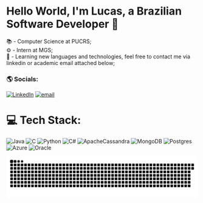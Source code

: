 # Hello World, I'm Lucas, a Brazilian Software Developer 👋

📚 - Computer Science at PUCRS;<br>⚙️ - Intern at MGS; <br>🧠 - Learning new languages ​​and technologies, feel free to contact me via linkedin or academic email attached below;



### 🌎 Socials:
[![LinkedIn](https://img.shields.io/badge/LinkedIn-%230077B5.svg?logo=linkedin&logoColor=white)](https://linkedin.com/in/lucas-volkweis) [![email](https://img.shields.io/badge/Email-D14836?logo=gmail&logoColor=white)](mailto:lucas.volkweis@edu.pucrs.br) 

# 💻 Tech Stack:
![Java](https://img.shields.io/badge/java-%23ED8B00.svg?style=for-the-badge&logo=openjdk&logoColor=white) ![C](https://img.shields.io/badge/c-%2300599C.svg?style=for-the-badge&logo=c&logoColor=white) ![Python](https://img.shields.io/badge/python-3670A0?style=for-the-badge&logo=python&logoColor=ffdd54) ![C#](https://img.shields.io/badge/c%23-%23239120.svg?style=for-the-badge&logo=csharp&logoColor=white) ![ApacheCassandra](https://img.shields.io/badge/cassandra-%231287B1.svg?style=for-the-badge&logo=apache-cassandra&logoColor=white) ![MongoDB](https://img.shields.io/badge/MongoDB-%234ea94b.svg?style=for-the-badge&logo=mongodb&logoColor=white) ![Postgres](https://img.shields.io/badge/postgres-%23316192.svg?style=for-the-badge&logo=postgresql&logoColor=white) ![Azure](https://img.shields.io/badge/azure-%230072C6.svg?style=for-the-badge&logo=microsoftazure&logoColor=white) ![Oracle](https://img.shields.io/badge/Oracle-F80000?style=for-the-badge&logo=oracle&logoColor=white)

<picture>
  <source media="(prefers-color-scheme: dark)" srcset="https://raw.githubusercontent.com/lucasvolkweis04/lucasvolkweis04/output/github-snake-dark.svg" />
  <source media="(prefers-color-scheme: light)" srcset="https://raw.githubusercontent.com/lucasvolkweis04/lucasvolkweis04/output/github-snake.svg" />
  <img alt="github-snake" src="https://raw.githubusercontent.com/lucasvolkweis04/lucasvolkweis04/output/github-snake.svg" />
</picture>

